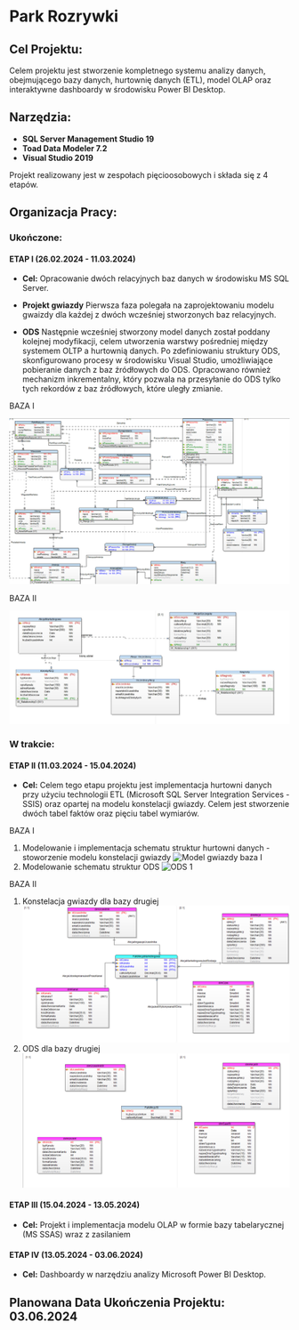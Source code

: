 # Park Rozrywki

## Cel Projektu:
Celem projektu jest stworzenie kompletnego systemu analizy danych, obejmującego bazy danych, hurtownię danych (ETL), model OLAP oraz interaktywne dashboardy w środowisku Power BI Desktop.

## Narzędzia:

- **SQL Server Management Studio 19**
- **Toad Data Modeler 7.2**
- **Visual Studio 2019**

Projekt realizowany jest w zespołach pięcioosobowych i składa się z 4 etapów.

## Organizacja Pracy:

### Ukończone: 
#### ETAP I (26.02.2024 - 11.03.2024)
- **Cel:** Opracowanie dwóch relacyjnych baz danych w środowisku MS SQL Server.

- **Projekt gwiazdy**
  Pierwsza faza polegała na zaprojektowaniu modelu gwaizdy dla każdej z dwóch wcześniej stworzonych baz relacyjnych.
- **ODS** 
Następnie wcześniej stworzony model danych został poddany kolejnej modyfikacji, celem utworzenia warstwy pośredniej między systemem OLTP a hurtownią danych. Po zdefiniowaniu struktury ODS, skonfigurowano procesy w środowisku Visual Studio, umożliwiające pobieranie danych z baz źródłowych do ODS. Opracowano również mechanizm inkrementalny, który pozwala na przesyłanie do ODS tylko tych rekordów z baz źródłowych, które uległy zmianie.
  

BAZA I

![BazaI](img/schematpierwszy.png)

BAZA II

![BazaII](img/schemat1.jpg)


### W trakcie: 
#### ETAP II (11.03.2024 - 15.04.2024)
- **Cel:** Celem tego etapu projektu jest implementacja hurtowni danych przy użyciu technologii ETL (Microsoft SQL Server Integration Services - SSIS) oraz opartej na modelu konstelacji gwiazdy. Celem jest stworzenie dwóch tabel faktów oraz pięciu tabel wymiarów.



BAZA I
1. Modelowanie i implementacja schematu struktur hurtowni danych - stoworzenie modelu konstelacji gwiazdy
   ![Model gwiazdy baza I](img/gwiazda1.png)
2. Modelowanie schematu struktur ODS
   ![ODS 1](img/ODS1.png)

BAZA II
1. Konstelacja gwiazdy dla bazy drugiej
   ![Model gwiazdy baza II](img/gwiazda2.png)
2. ODS dla bazy drugiej 
   ![ODS 2](img/ODS2.png)



#### ETAP III (15.04.2024 - 13.05.2024)
- **Cel:** Projekt i implementacja modelu OLAP w formie bazy tabelarycznej (MS SSAS) wraz z
zasilaniem

#### ETAP IV (13.05.2024 - 03.06.2024)
- **Cel:** Dashboardy w narzędziu analizy Microsoft Power BI Desktop.

## Planowana Data Ukończenia Projektu: 03.06.2024
